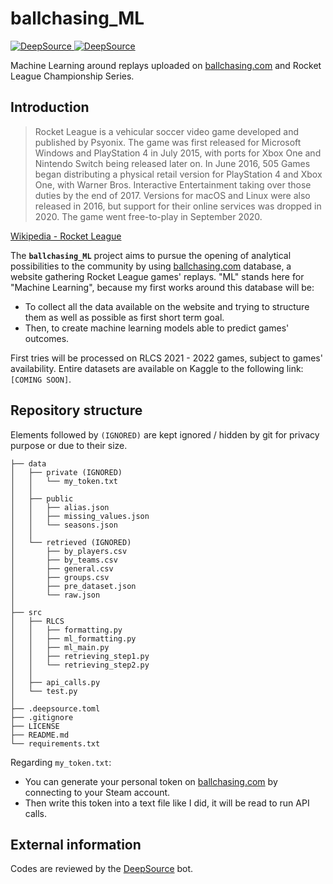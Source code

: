 # ballchasing_ML
[![DeepSource](https://deepsource.io/gh/Dyl-M/ballchasing_ML.svg/?label=active+issues&token=w_aZJJfhd5HPPLyXnDJkstmn)
](https://deepsource.io/gh/Dyl-M/ballchasing_ML/?ref=repository-badge) [![DeepSource](https://deepsource.io/gh/Dyl-M/ballchasing_ML.svg/?label=resolved+issues&token=w_aZJJfhd5HPPLyXnDJkstmn)](https://deepsource.io/gh/Dyl-M/ballchasing_ML/?ref=repository-badge)

Machine Learning around replays uploaded on [ballchasing.com](https://ballchasing.com/) and Rocket League Championship
Series.

Introduction
-------------

> Rocket League is a vehicular soccer video game developed and published by Psyonix. The game was first released for Microsoft Windows and PlayStation 4 in July 2015, with ports for Xbox One and Nintendo Switch being released later on. In June 2016, 505 Games began distributing a physical retail version for PlayStation 4 and Xbox One, with Warner Bros. Interactive Entertainment taking over those duties by the end of 2017. Versions for macOS and Linux were also released in 2016, but support for their online services was dropped in 2020. The game went free-to-play in September 2020.

[Wikipedia - Rocket League](https://en.wikipedia.org/wiki/Rocket_League "Wikipedia - Rocket League")

The **`ballchasing_ML`** project aims to pursue the opening of analytical possibilities to the community by
using [ballchasing.com](https://ballchasing.com/) database, a website gathering Rocket League games&#39; replays.
&quot;ML&quot; stands here for &quot;Machine Learning&quot;, because my first works around this database will be:

* To collect all the data available on the website and trying to structure them as well as possible as first short term
  goal.
* Then, to create machine learning models able to predict games' outcomes.

First tries will be processed on RLCS 2021 - 2022 games, subject to games' availability. Entire datasets are 
available on Kaggle to the following link: `[COMING SOON]`.

Repository structure
-------------

Elements followed by `(IGNORED)` are kept ignored / hidden by git for privacy purpose or due to their size.

```
├── data
│   ├── private (IGNORED)
│   │   └── my_token.txt
│   │
│   ├── public
│   │   ├── alias.json
│   │   ├── missing_values.json
│   │   └── seasons.json
│   │
│   └── retrieved (IGNORED)
│       ├── by_players.csv 
│       ├── by_teams.csv
│       ├── general.csv
│       ├── groups.csv
│       ├── pre_dataset.json
│       └── raw.json
│
├── src
│   ├── RLCS
│   │   ├── formatting.py
│   │   ├── ml_formatting.py
│   │   ├── ml_main.py
│   │   ├── retrieving_step1.py
│   │   └── retrieving_step2.py
│   │
│   ├── api_calls.py
│   └── test.py
│
├── .deepsource.toml
├── .gitignore
├── LICENSE
├── README.md
└── requirements.txt
```

Regarding `my_token.txt`:

* You can generate your personal token on [ballchasing.com](https://ballchasing.com/) by connecting to your Steam 
  account.
* Then write this token into a text file like I did, it will be read to run API calls.

External information
-------------

Codes are reviewed by the [DeepSource](https://deepsource.io/) bot.